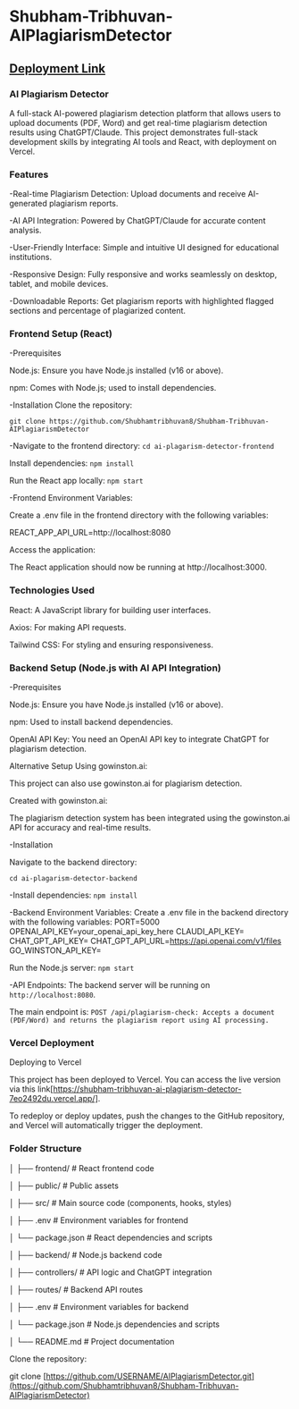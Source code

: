 # Shubham-Tribhuvan-AIPlagiarismDetector
## [Deployment Link](https://shubham-tribhuvan-ai-plagiarism-detector-7eo2492du.vercel.app)

### AI Plagiarism Detector
A full-stack AI-powered plagiarism detection platform that allows users to upload documents (PDF, Word) and get real-time plagiarism detection results using 
ChatGPT/Claude. This project demonstrates full-stack development skills by integrating AI tools and React, with deployment on Vercel.

### Features
-Real-time Plagiarism Detection: Upload documents and receive AI-generated plagiarism reports.

-AI API Integration: Powered by ChatGPT/Claude for accurate content analysis.

-User-Friendly Interface: Simple and intuitive UI designed for educational institutions.

-Responsive Design: Fully responsive and works seamlessly on desktop, tablet, and mobile devices.

-Downloadable Reports: Get plagiarism reports with highlighted flagged sections and percentage of plagiarized content.

### Frontend Setup (React)

-Prerequisites

Node.js: Ensure you have Node.js installed (v16 or above).

npm: Comes with Node.js; used to install dependencies.

-Installation
Clone the repository:

```git clone https://github.com/Shubhamtribhuvan8/Shubham-Tribhuvan-AIPlagiarismDetector```


-Navigate to the frontend directory:
```cd ai-plagarism-detector-frontend```

Install dependencies:
```npm install```

Run the React app locally:
```npm start```

-Frontend Environment Variables:

Create a .env file in the frontend directory with the following variables:

REACT_APP_API_URL=http://localhost:8080

Access the application:

The React application should now be running at http://localhost:3000.

### Technologies Used

React: A JavaScript library for building user interfaces.

Axios: For making API requests.

Tailwind CSS: For styling and ensuring responsiveness.


### Backend Setup (Node.js with AI API Integration)

-Prerequisites

Node.js: Ensure you have Node.js installed (v16 or above).

npm: Used to install backend dependencies.

OpenAI API Key: You need an OpenAI API key to integrate ChatGPT for plagiarism detection.

Alternative Setup Using gowinston.ai:

This project can also use gowinston.ai for plagiarism detection.

Created with gowinston.ai:

The plagiarism detection system has been integrated using the gowinston.ai API for accuracy and real-time results.

-Installation

Navigate to the backend directory:

```cd ai-plagarism-detector-backend```

-Install dependencies:
```npm install```

-Backend Environment Variables: Create a .env file in the backend directory with the following variables:
PORT=5000
OPENAI_API_KEY=your_openai_api_key_here
CLAUDI_API_KEY=
CHAT_GPT_API_KEY=
CHAT_GPT_API_URL=https://api.openai.com/v1/files
GO_WINSTON_API_KEY=

Run the Node.js server:
```npm start```

-API Endpoints:
The backend server will be running on ```http://localhost:8080```.

The main endpoint is:
``POST /api/plagiarism-check: Accepts a document (PDF/Word) and returns the plagiarism report using AI processing.``


### Vercel Deployment

Deploying to Vercel

This project has been deployed to Vercel. You can access the live version via this link[https://shubham-tribhuvan-ai-plagiarism-detector-7eo2492du.vercel.app/].

To redeploy or deploy updates, push the changes to the GitHub repository, and Vercel will automatically trigger the deployment.

### Folder Structure

│
├── frontend/             # React frontend code

│   ├── public/           # Public assets

│   ├── src/              # Main source code (components, hooks, styles)

│   ├── .env              # Environment variables for frontend

│   └── package.json      # React dependencies and scripts

│
├── backend/              # Node.js backend code

│   ├── controllers/      # API logic and ChatGPT integration

│   ├── routes/           # Backend API routes

│   ├── .env              # Environment variables for backend

│   └── package.json      # Node.js dependencies and scripts

│
└── README.md             # Project documentation

Clone the repository:

git clone [https://github.com/USERNAME/AIPlagiarismDetector.git](https://github.com/Shubhamtribhuvan8/Shubham-Tribhuvan-AIPlagiarismDetector)
